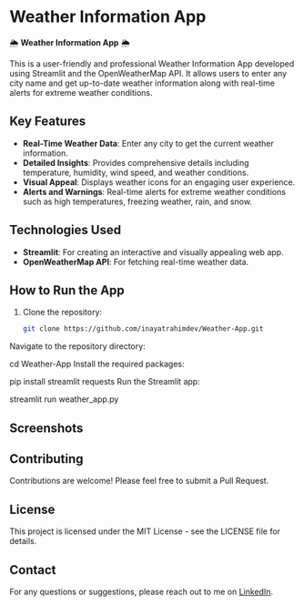 # Weather Information App

🌦️ **Weather Information App** 🌦️

This is a user-friendly and professional Weather Information App developed using Streamlit and the OpenWeatherMap API. It allows users to enter any city name and get up-to-date weather information along with real-time alerts for extreme weather conditions.

## Key Features
- **Real-Time Weather Data**: Enter any city to get the current weather information.
- **Detailed Insights**: Provides comprehensive details including temperature, humidity, wind speed, and weather conditions.
- **Visual Appeal**: Displays weather icons for an engaging user experience.
- **Alerts and Warnings**: Real-time alerts for extreme weather conditions such as high temperatures, freezing weather, rain, and snow.

## Technologies Used
- **Streamlit**: For creating an interactive and visually appealing web app.
- **OpenWeatherMap API**: For fetching real-time weather data.

## How to Run the App
1. Clone the repository:
   ```bash
   git clone https://github.com/inayatrahimdev/Weather-App.git
Navigate to the repository directory:

cd Weather-App
Install the required packages:

pip install streamlit requests
Run the Streamlit app:


streamlit run weather_app.py
## Screenshots

## Contributing
Contributions are welcome! Please feel free to submit a Pull Request.

## License
This project is licensed under the MIT License - see the LICENSE file for details.

## Contact
For any questions or suggestions, please reach out to me on [LinkedIn](https://www.linkedin.com/in/inayat-rahim-b0655b29b/).
